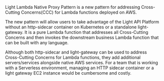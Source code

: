 Light Lambda Native Proxy Pattern is a new pattern for addressing Cross-Cutting Concerns(CCC) for Lambda functions deployed on AWS.

The new pattern will allow users to take advantage of the Light API Platform without an http-sidecar container on Kubernetes or a standalone light-gateway. It is a pure Lambda function that addresses all Cross-Cutting Concerns and then invokes the downstream business Lambda function that can be built with any language.

Although both http-sidecar and light-gateway can be used to address Cross-Cutting Concerns for Lambda functions, they add additional servers/services alongside native AWS services. For a team that is working with a Serverless environment, managing an HTTP sidecar container or a light gateway EC2 instance would be cumbersome and costly.
